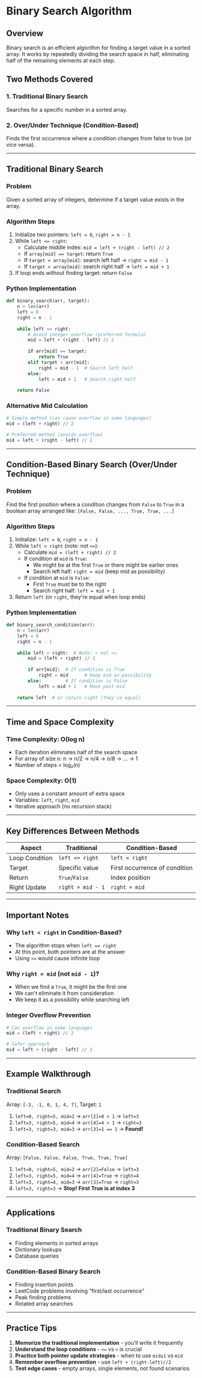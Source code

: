 # Binary Search Algorithm

## Overview
Binary search is an efficient algorithm for finding a target value in a sorted array. It works by repeatedly dividing the search space in half, eliminating half of the remaining elements at each step.

## Two Methods Covered

### 1. Traditional Binary Search
Searches for a specific number in a sorted array.

### 2. Over/Under Technique (Condition-Based)
Finds the first occurrence where a condition changes from false to true (or vice versa).

---

## Traditional Binary Search

### Problem
Given a sorted array of integers, determine if a target value exists in the array.

### Algorithm Steps
1. Initialize two pointers: `left = 0`, `right = n - 1`
2. While `left <= right`:
    - Calculate middle index: `mid = left + (right - left) // 2`
    - If `array[mid] == target`: return `True`
    - If `target < array[mid]`: search left half → `right = mid - 1`
    - If `target > array[mid]`: search right half → `left = mid + 1`
3. If loop ends without finding target: return `False`

### Python Implementation
```python
def binary_search(arr, target):
    n = len(arr)
    left = 0
    right = n - 1
    
    while left <= right:
        # Avoid integer overflow (preferred formula)
        mid = left + (right - left) // 2
        
        if arr[mid] == target:
            return True
        elif target < arr[mid]:
            right = mid - 1  # Search left half
        else:
            left = mid + 1   # Search right half
    
    return False
```

### Alternative Mid Calculation
```python
# Simple method (can cause overflow in some languages)
mid = (left + right) // 2

# Preferred method (avoids overflow)
mid = left + (right - left) // 2
```

---

## Condition-Based Binary Search (Over/Under Technique)

### Problem
Find the first position where a condition changes from `False` to `True` in a boolean array arranged like: `[False, False, ..., True, True, ...]`

### Algorithm Steps
1. Initialize: `left = 0`, `right = n - 1`
2. While `left < right` (note: not `<=`):
    - Calculate `mid = (left + right) // 2`
    - If condition at `mid` is `True`:
        - We might be at the first `True` or there might be earlier ones
        - Search left half: `right = mid` (keep mid as possibility)
    - If condition at `mid` is `False`:
        - First `True` must be to the right
        - Search right half: `left = mid + 1`
3. Return `left` (or `right`, they're equal when loop ends)

### Python Implementation
```python
def binary_search_condition(arr):
    n = len(arr)
    left = 0
    right = n - 1
    
    while left < right:  # Note: < not <=
        mid = (left + right) // 2
        
        if arr[mid]:  # If condition is True
            right = mid      # Keep mid as possibility
        else:         # If condition is False
            left = mid + 1   # Move past mid
    
    return left  # or return right (they're equal)
```

---

## Time and Space Complexity

### Time Complexity: O(log n)
- Each iteration eliminates half of the search space
- For array of size n: n → n/2 → n/4 → n/8 → ... → 1
- Number of steps = log₂(n)

### Space Complexity: O(1)
- Only uses a constant amount of extra space
- Variables: `left`, `right`, `mid`
- Iterative approach (no recursion stack)

---

## Key Differences Between Methods

| Aspect | Traditional | Condition-Based |
|--------|-------------|-----------------|
| Loop Condition | `left <= right` | `left < right` |
| Target | Specific value | First occurrence of condition |
| Return | `True`/`False` | Index position |
| Right Update | `right = mid - 1` | `right = mid` |

---

## Important Notes

### Why `left < right` in Condition-Based?
- The algorithm stops when `left == right`
- At this point, both pointers are at the answer
- Using `<=` would cause infinite loop

### Why `right = mid` (not `mid - 1`)?
- When we find a `True`, it might be the first one
- We can't eliminate it from consideration
- We keep it as a possibility while searching left

### Integer Overflow Prevention
```python
# Can overflow in some languages
mid = (left + right) // 2

# Safer approach
mid = left + (right - left) // 2
```

---

## Example Walkthrough

### Traditional Search
Array: `[-3, -1, 0, 1, 4, 7]`, Target: `1`

1. `left=0, right=5, mid=2` → `arr[2]=0 < 1` → `left=3`
2. `left=3, right=5, mid=4` → `arr[4]=4 > 1` → `right=3`
3. `left=3, right=3, mid=3` → `arr[3]=1 == 1` → **Found!**

### Condition-Based Search
Array: `[False, False, False, True, True, True]`

1. `left=0, right=5, mid=2` → `arr[2]=False` → `left=3`
2. `left=3, right=5, mid=4` → `arr[4]=True` → `right=4`
3. `left=3, right=4, mid=3` → `arr[3]=True` → `right=3`
4. `left=3, right=3` → **Stop! First True is at index 3**

---

## Applications

### Traditional Binary Search
- Finding elements in sorted arrays
- Dictionary lookups
- Database queries

### Condition-Based Binary Search
- Finding insertion points
- LeetCode problems involving "first/last occurrence"
- Peak finding problems
- Rotated array searches

---

## Practice Tips
1. **Memorize the traditional implementation** - you'll write it frequently
2. **Understand the loop conditions** - `<=` vs `<` is crucial
3. **Practice both pointer update strategies** - when to use `mid±1` vs `mid`
4. **Remember overflow prevention** - use `left + (right-left)//2`
5. **Test edge cases** - empty arrays, single elements, not found scenarios
